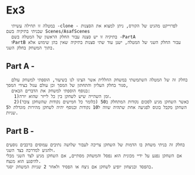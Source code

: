 # Ex3

      במטלה זו תחילה עשיתי -clone - לפרוייקט מהגיט של הקורס, ניתן למצוא את הסצנות שבניתי בתיקיה בשם Scenes/AsafScenes
      בתיקיה זו יש סצנה עבור החלק הראשון של המטלה בשם -PartA 
      וPartB עבור החלק השני של המטלה, ישנן עוד שתי סצנות בתיקיה שאין בהן שימוש אלא בתוך המשחק בחלק השני.

## Part A -
      בחלק זה של המטלה השתמשתי במשחק החללית אשר הציגו לנו בשיעור, הוספתי למשחק עולם סגור בחלק העליון והתחתון של המסך וכן עולם עגול בצידי המסך,
      בנוסף הוספתי למשחק את הדברים הבאים:
       1)זמן השהייה שיש לשחקן בין כל לייזר שהוא יורה.
       2)כאשר השחקן מגיע לסכום נקודות המתחלק ב50 (כלומר כל חמישים נקודות שהשחקן צובר) השחקן מקבל בונוס לפגיעה אחת שתהיה שווה ל10 נקודות ובנוסף יהיה לשחקן מהירות מוגדלת ל5 שניות.

## Part B -
    בחלק זה בניתי משחק בו הדמות של השחקן צריכה לעבור שלושה נתיבים עמוסים ברכבים נוסעים ולהגיע למדרכה בצד השני.
    אם השחקן נפגע על ידיי מכונית הוא נפסל והמשחק מסתיים, אם השחקן מגיע לצד השני מבלי להיפגע הוא מנצח.
    בהפסד ובניצחון יופיע לשחקן אם ניצח או הפסיד ולאחר 2 שניות המשחק יסגר.
